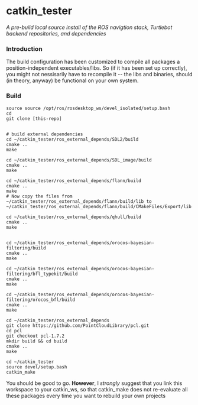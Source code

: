 # catkin_tester
*A pre-build local source install of the ROS navigtion stack, Turtlebot backend repositories, and dependencies*

### **Introduction**

The build configuration has been customized to compile all packages a position-independent executables/libs.
So (if it has been set up correctly), you might not nessisarily have to recompile it -- the libs and binaries,
should (in theory, anyway) be functional on your own system.


### **Build**
```
source source /opt/ros/rosdesktop_ws/devel_isolated/setup.bash
cd
git clone [this-repo]


# build external dependencies
cd ~/catkin_tester/ros_external_depends/SDL2/build
cmake ..
make

cd ~/catkin_tester/ros_external_depends/SDL_image/build
cmake ..
make

cd ~/catkin_tester/ros_external_depends/flann/build
cmake ..
make
# Now copy the files from ~/catkin_tester/ros_external_depends/flann/build/lib to ~/catkin_tester/ros_external_depends/flann/build/CMakeFiles/Export/lib

cd ~/catkin_tester/ros_external_depends/qhull/build
cmake ..
make


cd ~/catkin_tester/ros_external_depends/orocos-bayesian-filtering/build
cmake ..
make

cd ~/catkin_tester/ros_external_depends/orocos-bayesian-filtering/bfl_typekit/build
cmake ..
make

cd ~/catkin_tester/ros_external_depends/orocos-bayesian-filtering/orocos_bfl/build
cmake ..
make

cd ~/catkin_tester/ros_external_depends
git clone https://github.com/PointCloudLibrary/pcl.git
cd pcl
git checkout pcl-1.7.2
mkdir build && cd build
cmake ..
make

cd ~/catkin_tester
source devel/setup.bash
catkin_make
```

You should be good to go.  **However**, I *strongly* suggest that you link this workspace
to your catkin_ws, so that catkin_make does not re-evaluate all these packages every time
you want to rebuild your own projects
